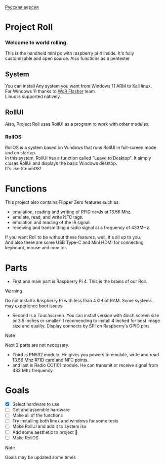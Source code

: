 [Русская версия](https://github.com/wohdek21/Project-Roll/blob/main/READMErus.md)

# Project Roll
### Welcome to world rolling.
This is the handheld mini pc with raspberry pi 4 inside. It's fully customizable and open source. Also functions as a pentester

## System
You can install Any system you want from Windows 11 ARM to Kali linux.          
For Windows 11 thanks to [WoR Flasher](github.com/Botspot/wor-flasher) team.           
Linux is supported natively.            

## RollUI
Also, Project Roll uses RollUI as a program to work with other modules.  

### RollOS
RollOS is a system based on Windows that runs RollUI in full-screen mode and on startup.    
In this system, RollUI has a function called "Leave to Desktop". It simply closes RollUI and displays the basic Windows desktop.     
It's like SteamOS!    

# Functions
This project also contains Flipper Zero features such as:

- emulation, reading and writing of RFID cards at 13.56 Mhz.
- emulate, read, and write NFC tags.
- emulation and reading of the IR signal.
- receiving and transmitting a radio signal at a frequency of 433MHz.

If you want Roll to be without these features, well, it's all up to you.   
And also there are some USB Type-C and Mini HDMI for connecting keyboard, mouse and monitor.   

# Parts
- First and main part is Raspberry Pi 4. This is the brains of our Roll.
> [!WARNING]
> Do not install a Raspberry Pi with less than 4 GB of RAM. Some systems may experience boot issues.
- Second is a Touchscreen. You can install version with 4inch screen size or 3.5 inches or smaller! I recomending to install 4 inched for best image size and quality. Display connects by SPI on Raspberry's GPIO pins.
> [!NOTE]
> Next 2 parts are not necessary.
- Third is PN532 module. He gives you powers to emulate, write and read 13.56 Mhz RFID card and NFC points.  
- and last is Radio CC1101 module. He can transmit or receive signal from 433 Mhz frequency.  

# Goals
- [x] Select hardware to use
- [ ] Get and assemble hardware
- [ ] Make all of the functions
- [ ] Try installing both linux and windows for some tests
- [ ] Make RollUI and add it to system iso
- [ ] Add some aesthetic to project 🤩
- [ ] Make RollOS
> [!NOTE]
> Goals may be updated some times
